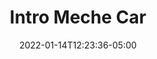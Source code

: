---
title: "Intro Meche Car"
date: 2022-01-14T12:23:36-05:00
description: ""
categories: []
displayInMenu: false
displayInList: true
draft: true
dropCap: false
resources:
- name: featuredImage
  src: ""
---